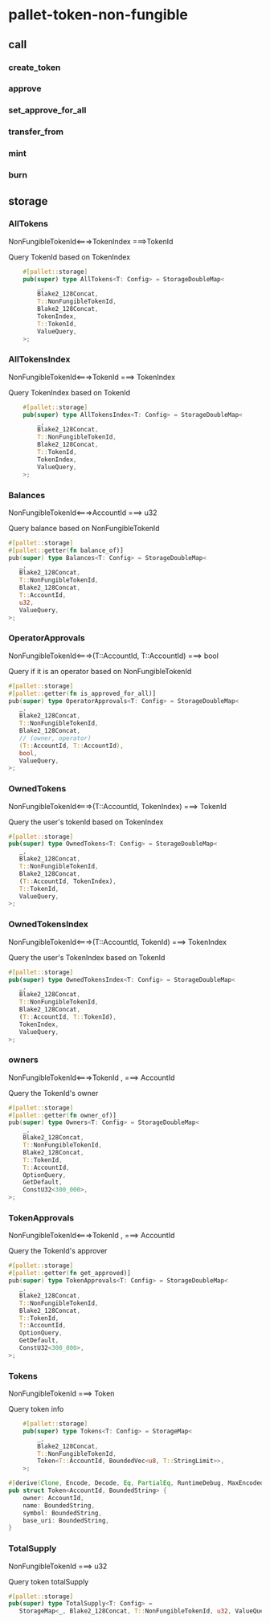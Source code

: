 # pallet-token-non-fungible

## call

### create_token

### approve

### set_approve_for_all

### transfer_from

### mint

### burn

## storage

### AllTokens

NonFungibleTokenId<===>TokenIndex ===>TokenId

Query TokenId based on TokenIndex

```rust
	#[pallet::storage]
	pub(super) type AllTokens<T: Config> = StorageDoubleMap<
		_,
		Blake2_128Concat,
		T::NonFungibleTokenId,
		Blake2_128Concat,
		TokenIndex,
		T::TokenId,
		ValueQuery,
	>;
```

### AllTokensIndex

NonFungibleTokenId<===>TokenId ===> TokenIndex

Query TokenIndex based on TokenId

```rust
	#[pallet::storage]
	pub(super) type AllTokensIndex<T: Config> = StorageDoubleMap<
		_,
		Blake2_128Concat,
		T::NonFungibleTokenId,
		Blake2_128Concat,
		T::TokenId,
		TokenIndex,
		ValueQuery,
	>;
```

### Balances

NonFungibleTokenId<===>AccountId ===> u32

Query balance based on NonFungibleTokenId

```rust
#[pallet::storage]
#[pallet::getter(fn balance_of)]
pub(super) type Balances<T: Config> = StorageDoubleMap<
   _,
   Blake2_128Concat,
   T::NonFungibleTokenId,
   Blake2_128Concat,
   T::AccountId,
   u32,
   ValueQuery,
>;
```

### OperatorApprovals

NonFungibleTokenId<===>(T::AccountId, T::AccountId) ===> bool

Query if it is an operator based on NonFungibleTokenId

```rust
#[pallet::storage]
#[pallet::getter(fn is_approved_for_all)]
pub(super) type OperatorApprovals<T: Config> = StorageDoubleMap<
   _,
   Blake2_128Concat,
   T::NonFungibleTokenId,
   Blake2_128Concat,
   // (owner, operator)
   (T::AccountId, T::AccountId),
   bool,
   ValueQuery,
>;
```

### OwnedTokens

NonFungibleTokenId<===>(T::AccountId, TokenIndex) ===> TokenId

Query the user's tokenId based on TokenIndex

```rust
#[pallet::storage]
pub(super) type OwnedTokens<T: Config> = StorageDoubleMap<
   _,
   Blake2_128Concat,
   T::NonFungibleTokenId,
   Blake2_128Concat,
   (T::AccountId, TokenIndex),
   T::TokenId,
   ValueQuery,
>;
```

### OwnedTokensIndex

NonFungibleTokenId<===>(T::AccountId, TokenId) ===> TokenIndex

Query the user's TokenIndex based on TokenId

```rust
#[pallet::storage]
pub(super) type OwnedTokensIndex<T: Config> = StorageDoubleMap<
   _,
   Blake2_128Concat,
   T::NonFungibleTokenId,
   Blake2_128Concat,
   (T::AccountId, T::TokenId),
   TokenIndex,
   ValueQuery,
>;
```

### owners

NonFungibleTokenId<===>TokenId ,  ===> AccountId

Query the TokenId's owner

```rust
#[pallet::storage]
#[pallet::getter(fn owner_of)]
pub(super) type Owners<T: Config> = StorageDoubleMap<
	_,
	Blake2_128Concat,
	T::NonFungibleTokenId,
	Blake2_128Concat,
	T::TokenId,
	T::AccountId,
	OptionQuery,
	GetDefault,
	ConstU32<300_000>,
>;
```

### TokenApprovals

NonFungibleTokenId<===>TokenId ,  ===> AccountId

Query the TokenId's approver

```rust
#[pallet::storage]
#[pallet::getter(fn get_approved)]
pub(super) type TokenApprovals<T: Config> = StorageDoubleMap<
   _,
   Blake2_128Concat,
   T::NonFungibleTokenId,
   Blake2_128Concat,
   T::TokenId,
   T::AccountId,
   OptionQuery,
   GetDefault,
   ConstU32<300_000>,
>;
```

### Tokens

NonFungibleTokenId ===> Token

Query token info

```rust
	#[pallet::storage]
	pub(super) type Tokens<T: Config> = StorageMap<
		_,
		Blake2_128Concat,
		T::NonFungibleTokenId,
		Token<T::AccountId, BoundedVec<u8, T::StringLimit>>,
	>;
```

```rust
#[derive(Clone, Encode, Decode, Eq, PartialEq, RuntimeDebug, MaxEncodedLen, TypeInfo)]
pub struct Token<AccountId, BoundedString> {
	owner: AccountId,
	name: BoundedString,
	symbol: BoundedString,
	base_uri: BoundedString,
}
```

### TotalSupply

NonFungibleTokenId ===> u32

Query token totalSupply

```rust
#[pallet::storage]
pub(super) type TotalSupply<T: Config> =
   StorageMap<_, Blake2_128Concat, T::NonFungibleTokenId, u32, ValueQuery>;
```
